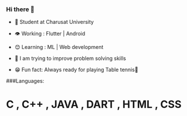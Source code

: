 ### Hi there 👋

<!--
**Keya01-star/Keya01-star** is a ✨ _special_ ✨ repository because its `README.md` (this file) appears on your GitHub profile.-->



- 🔭 Student at Charusat University

- 👁  Working : Flutter | Android 

- 😊 Learning : ML | Web development

- 🧐 I am trying to improve problem solving skills

- 😁 Fun fact: Always ready for playing Table tennis🏓

###Languages:
# C , C++ , JAVA , DART , HTML , CSS 
